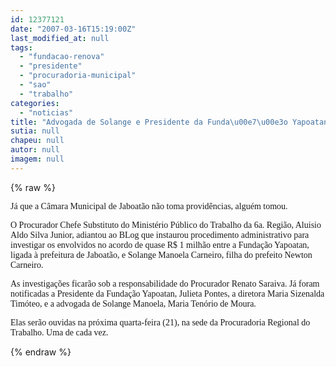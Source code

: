 ```yaml
---
id: 12377121
date: "2007-03-16T15:19:00Z"
last_modified_at: null
tags:
  - "fundacao-renova"
  - "presidente"
  - "procuradoria-municipal"
  - "sao"
  - "trabalho"
categories:
  - "noticias"
title: "Advogada de Solange e Presidente da Funda\u00e7\u00e3o Yapoatan s\u00e3o notificadas pela Procuradoria  do Trabalho"
sutia: null
chapeu: null
autor: null
imagem: null
---
```

{% raw %}
<p><P><FONT face=Verdana>Já que a Câmara Municipal de Jaboatão não toma providências, alguém tomou. </FONT></P></p>
<p><P><FONT face=Verdana>O Procurador Chefe Substituto do Ministério Público do Trabalho da 6a. Região, Aluisio Aldo Silva Junior, adiantou ao BLog que instaurou procedimento administrativo para investigar os envolvidos no acordo de quase R$ 1 milhão entre a Fundação Yapoatan, ligada à prefeitura de Jaboatão, e Solange Manoela Carneiro, filha do prefeito Newton Carneiro.</FONT></P></p>
<p><P><FONT face=Verdana>As investigações ficarão sob a responsabilidade do Procurador Renato Saraiva. Já foram notificadas a Presidente da Fundação Yapoatan, Julieta Pontes, a diretora Maria Sizenalda Timóteo, e a advogada de Solange Manoela, Maria Tenório de Moura.</FONT></P></p>
<p><P><FONT face=Verdana>Elas serão ouvidas na próxima quarta-feira (21), na sede da Procuradoria Regional do Trabalho. Uma de cada vez.</FONT></P> </p>
{% endraw %}